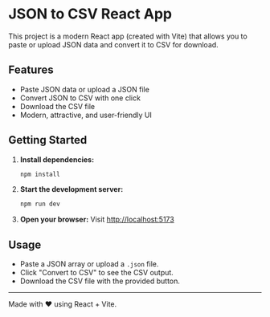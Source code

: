 # JSON to CSV React App

This project is a modern React app (created with Vite) that allows you to paste or upload JSON data and convert it to CSV for download.

## Features
- Paste JSON data or upload a JSON file
- Convert JSON to CSV with one click
- Download the CSV file
- Modern, attractive, and user-friendly UI

## Getting Started

1. **Install dependencies:**
   ```zsh
   npm install
   ```
2. **Start the development server:**
   ```zsh
   npm run dev
   ```
3. **Open your browser:**
   Visit [http://localhost:5173](http://localhost:5173)

## Usage
- Paste a JSON array or upload a `.json` file.
- Click "Convert to CSV" to see the CSV output.
- Download the CSV file with the provided button.

---
Made with ❤️ using React + Vite.
